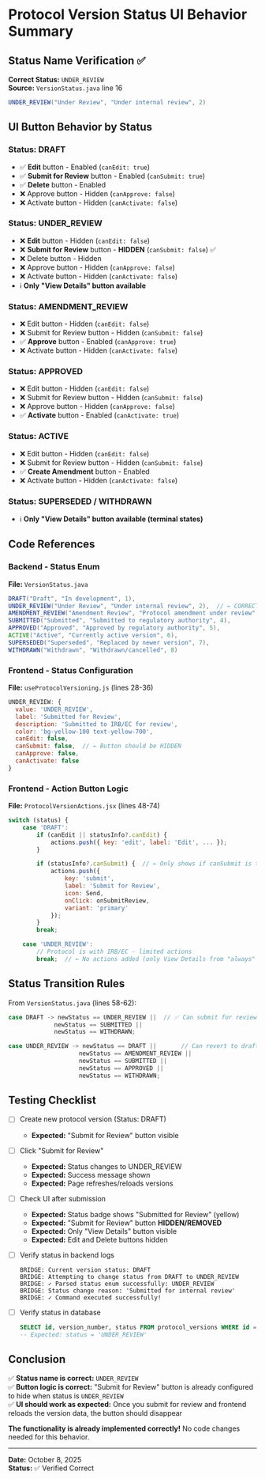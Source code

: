 # Protocol Version Status UI Behavior Summary

## Status Name Verification ✅

**Correct Status:** `UNDER_REVIEW`  
**Source:** `VersionStatus.java` line 16
```java
UNDER_REVIEW("Under Review", "Under internal review", 2)
```

## UI Button Behavior by Status

### Status: DRAFT
- ✅ **Edit** button - Enabled (`canEdit: true`)
- ✅ **Submit for Review** button - Enabled (`canSubmit: true`)
- ✅ **Delete** button - Enabled
- ❌ Approve button - Hidden (`canApprove: false`)
- ❌ Activate button - Hidden (`canActivate: false`)

### Status: UNDER_REVIEW
- ❌ **Edit** button - Hidden (`canEdit: false`)
- ❌ **Submit for Review** button - **HIDDEN** (`canSubmit: false`) ✅ 
- ❌ Delete button - Hidden
- ❌ Approve button - Hidden (`canApprove: false`)
- ❌ Activate button - Hidden (`canActivate: false`)
- ℹ️  **Only "View Details" button available**

### Status: AMENDMENT_REVIEW
- ❌ Edit button - Hidden (`canEdit: false`)
- ❌ Submit for Review button - Hidden (`canSubmit: false`)
- ✅ **Approve** button - Enabled (`canApprove: true`)
- ❌ Activate button - Hidden (`canActivate: false`)

### Status: APPROVED
- ❌ Edit button - Hidden (`canEdit: false`)
- ❌ Submit for Review button - Hidden (`canSubmit: false`)
- ❌ Approve button - Hidden (`canApprove: false`)
- ✅ **Activate** button - Enabled (`canActivate: true`)

### Status: ACTIVE
- ❌ Edit button - Hidden (`canEdit: false`)
- ❌ Submit for Review button - Hidden (`canSubmit: false`)
- ✅ **Create Amendment** button - Enabled
- ❌ Activate button - Hidden (`canActivate: false`)

### Status: SUPERSEDED / WITHDRAWN
- ℹ️  **Only "View Details" button available (terminal states)**

## Code References

### Backend - Status Enum
**File:** `VersionStatus.java`
```java
DRAFT("Draft", "In development", 1),
UNDER_REVIEW("Under Review", "Under internal review", 2),  // ← CORRECT NAME
AMENDMENT_REVIEW("Amendment Review", "Protocol amendment under review", 3),
SUBMITTED("Submitted", "Submitted to regulatory authority", 4),
APPROVED("Approved", "Approved by regulatory authority", 5),
ACTIVE("Active", "Currently active version", 6),
SUPERSEDED("Superseded", "Replaced by newer version", 7),
WITHDRAWN("Withdrawn", "Withdrawn/cancelled", 8)
```

### Frontend - Status Configuration
**File:** `useProtocolVersioning.js` (lines 28-36)
```javascript
UNDER_REVIEW: {
  value: 'UNDER_REVIEW',
  label: 'Submitted for Review',
  description: 'Submitted to IRB/EC for review',
  color: 'bg-yellow-100 text-yellow-700',
  canEdit: false,
  canSubmit: false,  // ← Button should be HIDDEN
  canApprove: false,
  canActivate: false
}
```

### Frontend - Action Button Logic
**File:** `ProtocolVersionActions.jsx` (lines 48-74)
```jsx
switch (status) {
    case 'DRAFT':
        if (canEdit || statusInfo?.canEdit) {
            actions.push({ key: 'edit', label: 'Edit', ... });
        }

        if (statusInfo?.canSubmit) {  // ← Only shows if canSubmit is true
            actions.push({
                key: 'submit',
                label: 'Submit for Review',
                icon: Send,
                onClick: onSubmitReview,
                variant: 'primary'
            });
        }
        break;

    case 'UNDER_REVIEW':
        // Protocol is with IRB/EC - limited actions
        break;  // ← No actions added (only View Details from "always" actions)
```

## Status Transition Rules

From `VersionStatus.java` (lines 58-62):
```java
case DRAFT -> newStatus == UNDER_REVIEW ||  // ✅ Can submit for review
             newStatus == SUBMITTED ||
             newStatus == WITHDRAWN;

case UNDER_REVIEW -> newStatus == DRAFT ||       // Can revert to draft
                    newStatus == AMENDMENT_REVIEW ||
                    newStatus == SUBMITTED ||
                    newStatus == APPROVED ||
                    newStatus == WITHDRAWN;
```

## Testing Checklist

- [ ] Create new protocol version (Status: DRAFT)
  - **Expected:** "Submit for Review" button visible
  
- [ ] Click "Submit for Review"
  - **Expected:** Status changes to UNDER_REVIEW
  - **Expected:** Success message shown
  - **Expected:** Page refreshes/reloads versions
  
- [ ] Check UI after submission
  - **Expected:** Status badge shows "Submitted for Review" (yellow)
  - **Expected:** "Submit for Review" button **HIDDEN/REMOVED**
  - **Expected:** Only "View Details" button visible
  - **Expected:** Edit and Delete buttons hidden

- [ ] Verify status in backend logs
  ```
  BRIDGE: Current version status: DRAFT
  BRIDGE: Attempting to change status from DRAFT to UNDER_REVIEW
  BRIDGE: ✓ Parsed status enum successfully: UNDER_REVIEW
  BRIDGE: Status change reason: 'Submitted for internal review'
  BRIDGE: ✓ Command executed successfully!
  ```

- [ ] Verify status in database
  ```sql
  SELECT id, version_number, status FROM protocol_versions WHERE id = 1;
  -- Expected: status = 'UNDER_REVIEW'
  ```

## Conclusion

✅ **Status name is correct:** `UNDER_REVIEW`  
✅ **Button logic is correct:** "Submit for Review" button is already configured to hide when status is `UNDER_REVIEW`  
✅ **UI should work as expected:** Once you submit for review and frontend reloads the version data, the button should disappear

**The functionality is already implemented correctly!** No code changes needed for this behavior.

---

**Date:** October 8, 2025  
**Status:** ✅ Verified Correct

